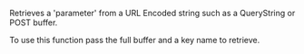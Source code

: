 ﻿Retrieves a 'parameter' from a URL Encoded string such as a QueryString or POST buffer.

To use this function pass the full buffer and a key name to retrieve.